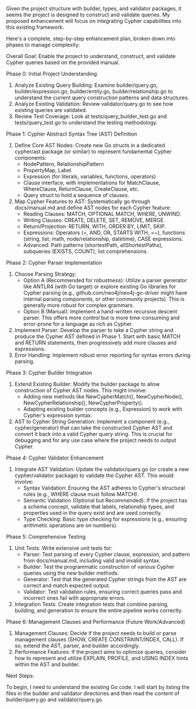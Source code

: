 Given the project structure with builder, types, and validator packages, it seems the project is designed to construct and validate queries. My proposed
  enhancement will focus on integrating Cypher capabilities into this existing framework.

  Here's a complete, step-by-step enhancement plan, broken down into phases to manage complexity:


  Overall Goal: Enable the project to understand, construct, and validate Cypher queries based on the provided manual.


  Phase 0: Initial Project Understanding
   1. Analyze Existing Query Building: Examine builder/query.go, builder/expression.go, builder/entity.go, builder/relationship.go to understand the current query
      construction patterns and data structures.
   2. Analyze Existing Validation: Review validator/query.go to see how existing queries are validated.
   3. Review Test Coverage: Look at tests/query_builder_test.go and tests/query_test.go to understand the testing methodology.


  Phase 1: Cypher Abstract Syntax Tree (AST) Definition
   1. Define Core AST Nodes: Create new Go structs in a dedicated cypher/ast package (or similar) to represent fundamental Cypher components:
       * NodePattern, RelationshipPattern
       * PropertyMap, Label
       * Expression (for literals, variables, functions, operators)
       * Clause interface, with implementations for MatchClause, WhereClause, ReturnClause, CreateClause, etc.
       * Query struct to hold a sequence of clauses.
   2. Map Cypher Features to AST: Systematically go through docs/manual.md and define AST nodes for each Cypher feature:
       * Reading Clauses: MATCH, OPTIONAL MATCH, WHERE, UNWIND.
       * Writing Clauses: CREATE, DELETE, SET, REMOVE, MERGE.
       * Return/Projection: RETURN, WITH, ORDER BY, LIMIT, SKIP.
       * Expressions: Operators (=, AND, OR, STARTS WITH, =~), functions (string, list, math, node/relationship, datetime), CASE expressions.
       * Advanced: Path patterns (shortestPath, allShortestPaths), subqueries (EXISTS, COUNT), list comprehensions.


  Phase 2: Cypher Parser Implementation
   1. Choose Parsing Strategy:
       * Option A (Recommended for robustness): Utilize a parser generator like ANTLR4 (with Go target) or explore existing Go libraries for Cypher parsing (e.g.,
         github.com/neo4j/neo4j-go-driver might have internal parsing components, or other community projects). This is generally more robust for complex grammars.
       * Option B (Manual): Implement a hand-written recursive descent parser. This offers more control but is more time-consuming and error-prone for a language as
         rich as Cypher.
   2. Implement Parser: Develop the parser to take a Cypher string and produce the Cypher AST defined in Phase 1. Start with basic MATCH and RETURN statements, then
      progressively add more clauses and expressions.
   3. Error Handling: Implement robust error reporting for syntax errors during parsing.


  Phase 3: Cypher Builder Integration
   1. Extend Existing Builder: Modify the builder package to allow construction of Cypher AST nodes. This might involve:
       * Adding new methods like NewCypherMatch(), NewCypherNode(), NewCypherRelationship(), NewCypherProperty().
       * Adapting existing builder concepts (e.g., Expression) to work with Cypher's expression syntax.
   2. AST to Cypher String Generation: Implement a component (e.g., cypher/generator) that can take the constructed Cypher AST and convert it back into a valid
      Cypher query string. This is crucial for debugging and for any use case where the project needs to output Cypher.


  Phase 4: Cypher Validator Enhancement
   1. Integrate AST Validation: Update the validator/query.go (or create a new cypher/validator package) to validate the Cypher AST. This would involve:
       * Syntax Validation: Ensuring the AST adheres to Cypher's structural rules (e.g., WHERE clause must follow MATCH).
       * Semantic Validation (Optional but Recommended): If the project has a schema concept, validate that labels, relationship types, and properties used in the
         query exist and are used correctly.
       * Type Checking: Basic type checking for expressions (e.g., ensuring arithmetic operations are on numbers).


  Phase 5: Comprehensive Testing
   1. Unit Tests: Write extensive unit tests for:
       * Parser: Test parsing of every Cypher clause, expression, and pattern from docs/manual.md, including valid and invalid syntax.
       * Builder: Test the programmatic construction of various Cypher queries using the new builder methods.
       * Generator: Test that the generated Cypher strings from the AST are correct and match expected output.
       * Validator: Test validation rules, ensuring correct queries pass and incorrect ones fail with appropriate errors.
   2. Integration Tests: Create integration tests that combine parsing, building, and generation to ensure the entire pipeline works correctly.


  Phase 6: Management Clauses and Performance (Future Work/Advanced)
   1. Management Clauses: Decide if the project needs to build or parse management clauses (SHOW, CREATE CONSTRAINT/INDEX, CALL). If so, extend the AST, parser, and
      builder accordingly.
   2. Performance Features: If the project aims to optimize queries, consider how to represent and utilize EXPLAIN, PROFILE, and USING INDEX hints within the AST and
      builder.

  Next Steps:


  To begin, I need to understand the existing Go code. I will start by listing the files in the builder and validator directories and then read the content of
  builder/query.go and validator/query.go.
